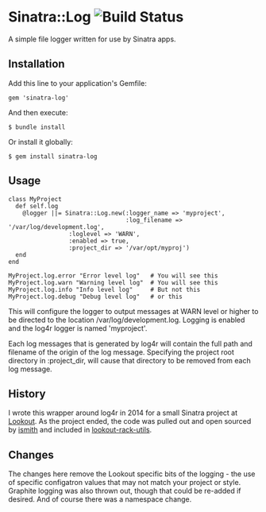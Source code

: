 # Sinatra::Log ![Build Status][1]

A simple file logger written for use by Sinatra apps.

## Installation

Add this line to your application's Gemfile:

    gem 'sinatra-log'

And then execute:

    $ bundle install

Or install it globally:

    $ gem install sinatra-log

## Usage

```
class MyProject
  def self.log
    @logger ||= Sinatra::Log.new(:logger_name => 'myproject',
                                 :log_filename => '/var/log/development.log',
  				 :loglevel => 'WARN',
  				 :enabled => true,
  				 :project_dir => '/var/opt/myproj')
  end
end

MyProject.log.error "Error level log" 	# You will see this
MyProject.log.warn "Warning level log"  # You will see this
MyProject.log.info "Info level log"     # But not this
MyProject.log.debug "Debug level log"   # or this

```

This will configure the logger to output messages at WARN level or higher to
be directed to the location /var/log/development.log. Logging is enabled and
the log4r logger is named 'myproject'.

Each log messages that is generated by log4r will contain the full path and
filename of the origin of the log message. Specifying the project root
directory in :project_dir, will cause that directory to be removed from each
log message.

## History

I wrote this wrapper around log4r in 2014 for a small Sinatra project at
[Lookout][4]. As the project ended, the code was pulled out
and open sourced by [ismith][3] and included in [lookout-rack-utils][2].

## Changes

The changes here remove the Lookout specific bits of the logging - the use of
specific configatron values that may not match your project or style.
Graphite logging was also thrown out, though that could be re-added if
desired. And of course there was a namespace change.

[1]: https://api.travis-ci.org/svrana/sinatra-log.svg?branch=master
[2]: https://github.com/lookout/lookout-rack-utils.git
[3]: https://github.com/ismith
[4]: https://lookout.com
